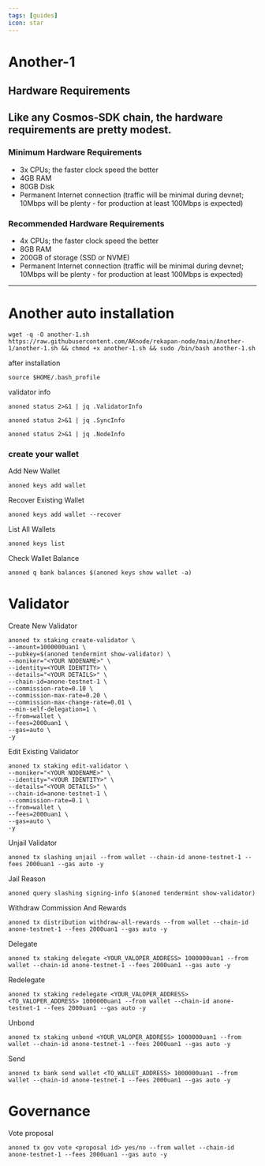 ```yaml
---
tags: [guides]
icon: star
---
```


# Another-1


## Hardware Requirements
Like any Cosmos-SDK chain, the hardware requirements are pretty modest.
---
### Minimum Hardware Requirements
 - 3x CPUs; the faster clock speed the better
 - 4GB RAM
 - 80GB Disk
 - Permanent Internet connection (traffic will be minimal during devnet; 10Mbps will be plenty - for production at least 100Mbps is expected)

### Recommended Hardware Requirements 
 - 4x CPUs; the faster clock speed the better
 - 8GB RAM
 - 200GB of storage (SSD or NVME)
 - Permanent Internet connection (traffic will be minimal during devnet; 10Mbps will be plenty - for production at least 100Mbps is expected)
 ---


# Another auto installation
```
wget -q -O another-1.sh https://raw.githubusercontent.com/AKnode/rekapan-node/main/Another-1/another-1.sh && chmod +x another-1.sh && sudo /bin/bash another-1.sh
```
after installation
```
source $HOME/.bash_profile
```
validator info
```
anoned status 2>&1 | jq .ValidatorInfo

anoned status 2>&1 | jq .SyncInfo

anoned status 2>&1 | jq .NodeInfo
```



### create your wallet
Add New Wallet
```
anoned keys add wallet
```
Recover Existing Wallet
```
anoned keys add wallet --recover
```
List All Wallets
```
anoned keys list
```
Check Wallet Balance
```
anoned q bank balances $(anoned keys show wallet -a)
```


# Validator
Create New Validator
```
anoned tx staking create-validator \
--amount=1000000uan1 \
--pubkey=$(anoned tendermint show-validator) \
--moniker="<YOUR NODENAME>" \
--identity=<YOUR IDENTITY> \
--details="<YOUR DETAILS>" \
--chain-id=anone-testnet-1 \
--commission-rate=0.10 \
--commission-max-rate=0.20 \
--commission-max-change-rate=0.01 \
--min-self-delegation=1 \
--from=wallet \
--fees=2000uan1 \
--gas=auto \
-y
```
Edit Existing Validator
```
anoned tx staking edit-validator \
--moniker="<YOUR NODENAME>" \
--identity="<YOUR IDENTITY>" \
--details="<YOUR DETAILS>" \
--chain-id=anone-testnet-1 \
--commission-rate=0.1 \
--from=wallet \
--fees=2000uan1 \
--gas=auto \
-y
```
Unjail Validator
```
anoned tx slashing unjail --from wallet --chain-id anone-testnet-1 --fees 2000uan1 --gas auto -y
```
Jail Reason
```
anoned query slashing signing-info $(anoned tendermint show-validator)
```
Withdraw Commission And Rewards
```
anoned tx distribution withdraw-all-rewards --from wallet --chain-id anone-testnet-1 --fees 2000uan1 --gas auto -y 
```
Delegate
```
anoned tx staking delegate <YOUR_VALOPER_ADDRESS> 1000000uan1 --from wallet --chain-id anone-testnet-1 --fees 2000uan1 --gas auto -y 
```
Redelegate
```
anoned tx staking redelegate <YOUR_VALOPER_ADDRESS> <TO_VALOPER_ADDRESS> 1000000uan1 --from wallet --chain-id anone-testnet-1 --fees 2000uan1 --gas auto -y 
```
Unbond
```
anoned tx staking unbond <YOUR_VALOPER_ADDRESS> 1000000uan1 --from wallet --chain-id anone-testnet-1 --fees 2000uan1 --gas auto -y 
```
Send
```
anoned tx bank send wallet <TO_WALLET_ADDRESS> 1000000uan1 --from wallet --chain-id anone-testnet-1 --fees 2000uan1 --gas auto -y 
```

# Governance
Vote proposal
```
anoned tx gov vote <proposal id> yes/no --from wallet --chain-id anone-testnet-1 --fees 2000uan1 --gas auto -y 
```